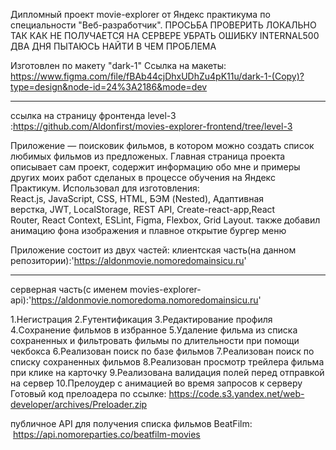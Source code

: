 Дипломный проект movie-explorer  от Яндекс практикума по специальности "Веб-разработчик".
ПРОСЬБА ПРОВЕРИТЬ ЛОКАЛЬНО ТАК КАК НЕ ПОЛУЧАЕТСЯ НА СЕРВЕРЕ УБРАТЬ ОШИБКУ INTERNAL500 ДВА ДНЯ ПЫТАЮСЬ НАЙТИ В ЧЕМ ПРОБЛЕМА 

Изготовлен по макету "dark-1" 
Ccылка на макеты:
https://www.figma.com/file/fBAb44cjDhxUDhZu4pK11u/dark-1-(Copy)?type=design&node-id=24%3A2186&mode=dev
**************************************************************
ссылка на страницу фронтенда level-3 :https://github.com/Aldonfirst/movies-explorer-frontend/tree/level-3

Приложение — поисковик фильмов, в котором можно создать список любимых фильмов из предложеных.
Главная страница  проекта описывает сам проект, содержит информацию обо мне и примеры других моих работ 
сделаных в процессе обучения на Яндекс Практикум.
    Использовал для изготовления:
    React.js, JavaScript, CSS, HTML, БЭМ (Nested),
    Адаптивная верстка, JWT, LocalStorage, REST API,
    Create-react-app,React Router, React Context,
    ESLint, Figma, Flexbox, Grid Layout.
    также добавил анимацию фона изображения и плавное открытие бургер меню

Приложение состоит из двух частей:
клиентская часть(на данном репозитории):'https://aldonmovie.nomoredomainsicu.ru'

*******************************************************************************************************
серверная часть(с именем movies-explorer-api):'https://aldonmovie.nomoredoma.nomoredomainsicu.ru'

1.Hегистрация
2.Fутентификация
3.Редактирование профиля
4.Cохранение фильмов в избранное
5.Удаление фильма из списка сохраненных и фильтровать фильмы по длительности при помощи чекбокса
6.Реализован поиск по базе фильмов
7.Реализован поиск по списку сохраненных фильмов
8.Реализован просмотр трейлера фильма при клике на карточку 
9.Реализована валидация полей перед отправкой на сервер
10.Прелоудер с анимацией во время запросов к серверу
 Готовый код прелоадера по ссылке:
 https://code.s3.yandex.net/web-developer/archives/Preloader.zip

публичное API для получения списка фильмов BeatFilm:
 https://api.nomoreparties.co/beatfilm-movies

